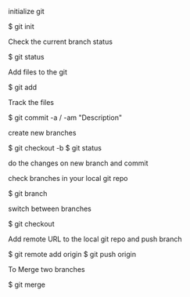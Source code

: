 
initialize git

$ git init

Check the current branch status

$ git status


Add files to the git

$ git add <file name>

Track the files

$ git commit -a / -am "Description"

create new branches

$ git checkout -b <branch Name>
$ git status


do the changes on new branch  and commit


check branches in your local git repo

$ git branch

switch between branches

$ git checkout <branch name>


Add remote URL to the local git repo and push branch

$ git remote add origin <URL>
$ git push origin <branch name>



To Merge two branches

$ git merge <branch name>


